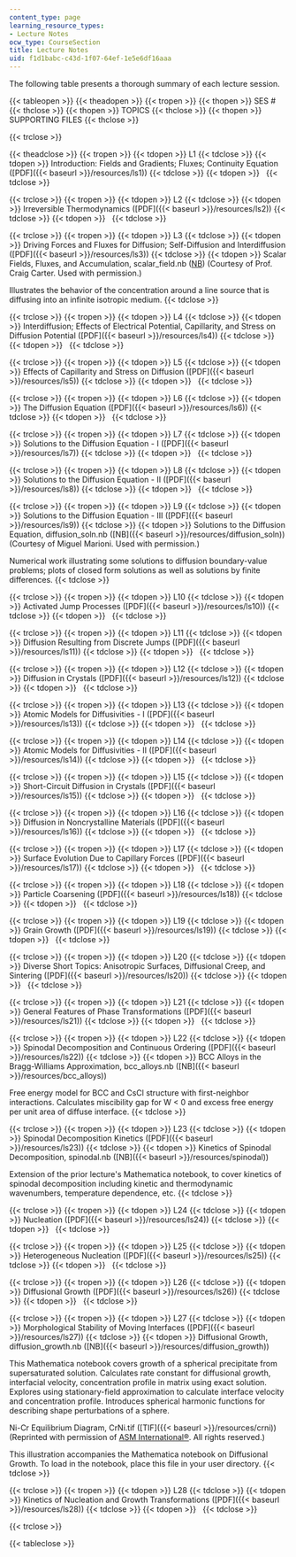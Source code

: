 ```yaml
---
content_type: page
learning_resource_types:
- Lecture Notes
ocw_type: CourseSection
title: Lecture Notes
uid: f1d1babc-c43d-1f07-64ef-1e5e6df16aaa
---
```


The following table presents a thorough summary of each lecture session.

{{< tableopen >}}
{{< theadopen >}}
{{< tropen >}}
{{< thopen >}}
SES #
{{< thclose >}}
{{< thopen >}}
TOPICS
{{< thclose >}}
{{< thopen >}}
SUPPORTING FILES
{{< thclose >}}

{{< trclose >}}

{{< theadclose >}}
{{< tropen >}}
{{< tdopen >}}
L1
{{< tdclose >}}
{{< tdopen >}}
Introduction: Fields and Gradients; Fluxes; Continuity Equation ([PDF]({{< baseurl >}}/resources/ls1))
{{< tdclose >}}
{{< tdopen >}}
 
{{< tdclose >}}

{{< trclose >}}
{{< tropen >}}
{{< tdopen >}}
L2
{{< tdclose >}}
{{< tdopen >}}
Irreversible Thermodynamics ([PDF]({{< baseurl >}}/resources/ls2))
{{< tdclose >}}
{{< tdopen >}}
 
{{< tdclose >}}

{{< trclose >}}
{{< tropen >}}
{{< tdopen >}}
L3
{{< tdclose >}}
{{< tdopen >}}
Driving Forces and Fluxes for Diffusion; Self-Diffusion and Interdiffusion ([PDF]({{< baseurl >}}/resources/ls3))
{{< tdclose >}}
{{< tdopen >}}
Scalar Fields, Fluxes, and Accumulation, scalar\_field.nb ([NB](/courses/materials-science-and-engineering/3-21-kinetic-processes-in-materials-spring-2006/lecture-notes/scalar_field.nb)) (Courtesy of Prof. Craig Carter. Used with permission.)

Illustrates the behavior of the concentration around a line source that is diffusing into an infinite isotropic medium.
{{< tdclose >}}

{{< trclose >}}
{{< tropen >}}
{{< tdopen >}}
L4
{{< tdclose >}}
{{< tdopen >}}
Interdiffusion; Effects of Electrical Potential, Capillarity, and Stress on Diffusion Potential ([PDF]({{< baseurl >}}/resources/ls4))
{{< tdclose >}}
{{< tdopen >}}
 
{{< tdclose >}}

{{< trclose >}}
{{< tropen >}}
{{< tdopen >}}
L5
{{< tdclose >}}
{{< tdopen >}}
Effects of Capillarity and Stress on Diffusion ([PDF]({{< baseurl >}}/resources/ls5))
{{< tdclose >}}
{{< tdopen >}}
 
{{< tdclose >}}

{{< trclose >}}
{{< tropen >}}
{{< tdopen >}}
L6
{{< tdclose >}}
{{< tdopen >}}
The Diffusion Equation ([PDF]({{< baseurl >}}/resources/ls6))
{{< tdclose >}}
{{< tdopen >}}
 
{{< tdclose >}}

{{< trclose >}}
{{< tropen >}}
{{< tdopen >}}
L7
{{< tdclose >}}
{{< tdopen >}}
Solutions to the Diffusion Equation - I ([PDF]({{< baseurl >}}/resources/ls7))
{{< tdclose >}}
{{< tdopen >}}
 
{{< tdclose >}}

{{< trclose >}}
{{< tropen >}}
{{< tdopen >}}
L8
{{< tdclose >}}
{{< tdopen >}}
Solutions to the Diffusion Equation - II ([PDF]({{< baseurl >}}/resources/ls8))
{{< tdclose >}}
{{< tdopen >}}
 
{{< tdclose >}}

{{< trclose >}}
{{< tropen >}}
{{< tdopen >}}
L9
{{< tdclose >}}
{{< tdopen >}}
Solutions to the Diffusion Equation - III ([PDF]({{< baseurl >}}/resources/ls9))
{{< tdclose >}}
{{< tdopen >}}
Solutions to the Diffusion Equation, diffusion\_soln.nb ([NB]({{< baseurl >}}/resources/diffusion_soln)) (Courtesy of Miguel Marioni. Used with permission.)  
  
Numerical work illustrating some solutions to diffusion boundary-value problems; plots of closed form solutions as well as solutions by finite differences.
{{< tdclose >}}

{{< trclose >}}
{{< tropen >}}
{{< tdopen >}}
L10
{{< tdclose >}}
{{< tdopen >}}
Activated Jump Processes ([PDF]({{< baseurl >}}/resources/ls10))
{{< tdclose >}}
{{< tdopen >}}
 
{{< tdclose >}}

{{< trclose >}}
{{< tropen >}}
{{< tdopen >}}
L11
{{< tdclose >}}
{{< tdopen >}}
Diffusion Resulting from Discrete Jumps ([PDF]({{< baseurl >}}/resources/ls11))
{{< tdclose >}}
{{< tdopen >}}
 
{{< tdclose >}}

{{< trclose >}}
{{< tropen >}}
{{< tdopen >}}
L12
{{< tdclose >}}
{{< tdopen >}}
Diffusion in Crystals ([PDF]({{< baseurl >}}/resources/ls12))
{{< tdclose >}}
{{< tdopen >}}
 
{{< tdclose >}}

{{< trclose >}}
{{< tropen >}}
{{< tdopen >}}
L13
{{< tdclose >}}
{{< tdopen >}}
Atomic Models for Diffusivities - I ([PDF]({{< baseurl >}}/resources/ls13))
{{< tdclose >}}
{{< tdopen >}}
 
{{< tdclose >}}

{{< trclose >}}
{{< tropen >}}
{{< tdopen >}}
L14
{{< tdclose >}}
{{< tdopen >}}
Atomic Models for Diffusivities - II ([PDF]({{< baseurl >}}/resources/ls14))
{{< tdclose >}}
{{< tdopen >}}
 
{{< tdclose >}}

{{< trclose >}}
{{< tropen >}}
{{< tdopen >}}
L15
{{< tdclose >}}
{{< tdopen >}}
Short-Circuit Diffusion in Crystals ([PDF]({{< baseurl >}}/resources/ls15))
{{< tdclose >}}
{{< tdopen >}}
 
{{< tdclose >}}

{{< trclose >}}
{{< tropen >}}
{{< tdopen >}}
L16
{{< tdclose >}}
{{< tdopen >}}
Diffusion in Noncrystalline Materials ([PDF]({{< baseurl >}}/resources/ls16))
{{< tdclose >}}
{{< tdopen >}}
 
{{< tdclose >}}

{{< trclose >}}
{{< tropen >}}
{{< tdopen >}}
L17
{{< tdclose >}}
{{< tdopen >}}
Surface Evolution Due to Capillary Forces ([PDF]({{< baseurl >}}/resources/ls17))
{{< tdclose >}}
{{< tdopen >}}
 
{{< tdclose >}}

{{< trclose >}}
{{< tropen >}}
{{< tdopen >}}
L18
{{< tdclose >}}
{{< tdopen >}}
Particle Coarsening ([PDF]({{< baseurl >}}/resources/ls18))
{{< tdclose >}}
{{< tdopen >}}
 
{{< tdclose >}}

{{< trclose >}}
{{< tropen >}}
{{< tdopen >}}
L19
{{< tdclose >}}
{{< tdopen >}}
Grain Growth ([PDF]({{< baseurl >}}/resources/ls19))
{{< tdclose >}}
{{< tdopen >}}
 
{{< tdclose >}}

{{< trclose >}}
{{< tropen >}}
{{< tdopen >}}
L20
{{< tdclose >}}
{{< tdopen >}}
Diverse Short Topics: Anisotropic Surfaces, Diffusional Creep, and Sintering ([PDF]({{< baseurl >}}/resources/ls20))
{{< tdclose >}}
{{< tdopen >}}
 
{{< tdclose >}}

{{< trclose >}}
{{< tropen >}}
{{< tdopen >}}
L21
{{< tdclose >}}
{{< tdopen >}}
General Features of Phase Transformations ([PDF]({{< baseurl >}}/resources/ls21))
{{< tdclose >}}
{{< tdopen >}}
 
{{< tdclose >}}

{{< trclose >}}
{{< tropen >}}
{{< tdopen >}}
L22
{{< tdclose >}}
{{< tdopen >}}
Spinodal Decomposition and Continuous Ordering ([PDF]({{< baseurl >}}/resources/ls22))
{{< tdclose >}}
{{< tdopen >}}
BCC Alloys in the Bragg-Williams Approximation, bcc\_alloys.nb ([NB]({{< baseurl >}}/resources/bcc_alloys))  
  
Free energy model for BCC and CsCl structure with first-neighbor interactions. Calculates miscibility gap for W \< 0 and excess free energy per unit area of diffuse interface.
{{< tdclose >}}

{{< trclose >}}
{{< tropen >}}
{{< tdopen >}}
L23
{{< tdclose >}}
{{< tdopen >}}
Spinodal Decomposition Kinetics ([PDF]({{< baseurl >}}/resources/ls23))
{{< tdclose >}}
{{< tdopen >}}
Kinetics of Spinodal Decomposition, spinodal.nb ([NB]({{< baseurl >}}/resources/spinodal))  
  
Extension of the prior lecture's Mathematica notebook, to cover kinetics of spinodal decomposition including kinetic and thermodynamic wavenumbers, temperature dependence, etc.
{{< tdclose >}}

{{< trclose >}}
{{< tropen >}}
{{< tdopen >}}
L24
{{< tdclose >}}
{{< tdopen >}}
Nucleation ([PDF]({{< baseurl >}}/resources/ls24))
{{< tdclose >}}
{{< tdopen >}}
 
{{< tdclose >}}

{{< trclose >}}
{{< tropen >}}
{{< tdopen >}}
L25
{{< tdclose >}}
{{< tdopen >}}
Heterogeneous Nucleation ([PDF]({{< baseurl >}}/resources/ls25))
{{< tdclose >}}
{{< tdopen >}}
 
{{< tdclose >}}

{{< trclose >}}
{{< tropen >}}
{{< tdopen >}}
L26
{{< tdclose >}}
{{< tdopen >}}
Diffusional Growth ([PDF]({{< baseurl >}}/resources/ls26))
{{< tdclose >}}
{{< tdopen >}}
 
{{< tdclose >}}

{{< trclose >}}
{{< tropen >}}
{{< tdopen >}}
L27
{{< tdclose >}}
{{< tdopen >}}
Morphological Stability of Moving Interfaces ([PDF]({{< baseurl >}}/resources/ls27))
{{< tdclose >}}
{{< tdopen >}}
Diffusional Growth, diffusion\_growth.nb ([NB]({{< baseurl >}}/resources/diffusion_growth))  
  
This Mathematica notebook covers growth of a spherical precipitate from supersaturated solution. Calculates rate constant for diffusional growth, interfacial velocity, concentration profile in matrix using exact solution. Explores using stationary-field approximation to calculate interface velocity and concentration profile. Introduces spherical harmonic functions for describing shape perturbations of a sphere.  
  
Ni-Cr Equilibrium Diagram, CrNi.tif ([TIF]({{< baseurl >}}/resources/crni)) (Reprinted with permission of [ASM International®](http://www.asminternational.org/). All rights reserved.)  
  
This illustration accompanies the Mathematica notebook on Diffusional Growth. To load in the notebook, place this file in your user directory.
{{< tdclose >}}

{{< trclose >}}
{{< tropen >}}
{{< tdopen >}}
L28
{{< tdclose >}}
{{< tdopen >}}
Kinetics of Nucleation and Growth Transformations ([PDF]({{< baseurl >}}/resources/ls28))
{{< tdclose >}}
{{< tdopen >}}
 
{{< tdclose >}}

{{< trclose >}}

{{< tableclose >}}